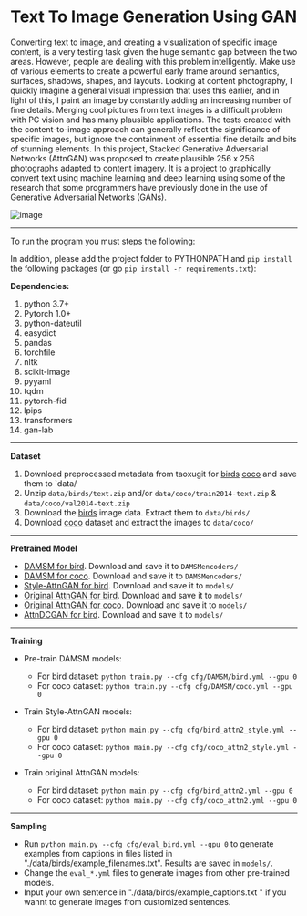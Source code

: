# Text To Image Generation Using GAN
Converting text to image, and creating a visualization of specific image content, is a very testing task given the huge semantic gap between the two areas. However, people are dealing with this problem intelligently. Make use of various elements to create a powerful early frame around semantics, surfaces, shadows, shapes, and layouts. Looking at content photography, I quickly imagine a general visual impression that uses this earlier, and in light of this, I paint an image by constantly adding an increasing number of fine details. Merging cool pictures from text images is a difficult problem with PC vision and has many plausible applications. The tests created with the content-to-image approach can generally reflect the significance of specific images, but ignore the containment of essential fine details and bits of stunning elements. In this project, Stacked Generative Adversarial Networks (AttnGAN) was proposed to create plausible 256 x 256 photographs adapted to content imagery. It is a project to graphically convert text using machine learning and deep learning using some of the research that some programmers have previously done in the use of Generative Adversarial Networks (GANs).

![image](https://github.com/Mahmoudx200/Text-To-Image-Generation/assets/119981830/9deee611-2ce3-4f33-8fd4-6fd95de1b56f)


******************************************************************************************
To run the program you must steps the following:

In addition, please add the project folder to PYTHONPATH and `pip install` the following packages (or go `pip install -r requirements.txt`):

**Dependencies:**
1. python 3.7+ 
2. Pytorch 1.0+
3. python-dateutil
4. easydict
5. pandas
6. torchfile
7. nltk
8. scikit-image
9. pyyaml
10. tqdm
11. pytorch-fid
12. lpips
13. transformers
14. gan-lab

******************************************************************************************

**Dataset**
1. Download preprocessed metadata from taoxugit for [birds](https://drive.google.com/open?id=1O_LtUP9sch09QH3s_EBAgLEctBQ5JBSJ) [coco](https://drive.google.com/open?id=1rSnbIGNDGZeHlsUlLdahj0RJ9oo6lgH9) and save them to `data/
2. Unzip `data/birds/text.zip` and/or `data/coco/train2014-text.zip` & `data/coco/val2014-text.zip`
3. Download the [birds](http://www.vision.caltech.edu/visipedia/CUB-200-2011.html) image data. Extract them to `data/birds/`
4. Download [coco](http://cocodataset.org/#download) dataset and extract the images to `data/coco/`

******************************************************************************************

**Pretrained Model**
- [DAMSM for bird](https://drive.google.com/open?id=1GNUKjVeyWYBJ8hEU-yrfYQpDOkxEyP3V). Download and save it to `DAMSMencoders/`
- [DAMSM for coco](https://drive.google.com/open?id=1zIrXCE9F6yfbEJIbNP5-YrEe2pZcPSGJ). Download and save it to `DAMSMencoders/`
- [Style-AttnGAN for bird](https://drive.google.com/file/d/11Fo003VQJbXK9OBT18PESlP6wqtbaQAo/view?usp=sharing). Download and save it to `models/`
- [Original AttnGAN for bird](https://drive.google.com/open?id=1lqNG75suOuR_8gjoEPYNp8VyT_ufPPig). Download and save it to `models/`
- [Original AttnGAN for coco](https://drive.google.com/open?id=1i9Xkg9nU74RAvkcqKE-rJYhjvzKAMnCi). Download and save it to `models/`
- [AttnDCGAN for bird](https://drive.google.com/open?id=19TG0JUoXurxsmZLaJ82Yo6O0UJ6aDBpg). Download and save it to `models/`

******************************************************************************************

**Training**
- Pre-train DAMSM models:
  - For bird dataset: `python train.py --cfg cfg/DAMSM/bird.yml --gpu 0`
  - For coco dataset: `python train.py --cfg cfg/DAMSM/coco.yml --gpu 0`
 
- Train Style-AttnGAN models:
  - For bird dataset: `python main.py --cfg cfg/bird_attn2_style.yml --gpu 0`
  - For coco dataset: `python main.py --cfg cfg/coco_attn2_style.yml --gpu 0`

- Train original AttnGAN models:
  - For bird dataset: `python main.py --cfg cfg/bird_attn2.yml --gpu 0`
  - For coco dataset: `python main.py --cfg cfg/coco_attn2.yml --gpu 0`

******************************************************************************************

  **Sampling**
- Run `python main.py --cfg cfg/eval_bird.yml --gpu 0` to generate examples from captions in files listed in "./data/birds/example_filenames.txt". Results are saved in `models/`. 
- Change the `eval_*.yml` files to generate images from other pre-trained models. 
- Input your own sentence in "./data/birds/example_captions.txt " if you wannt to generate images from customized sentences.
